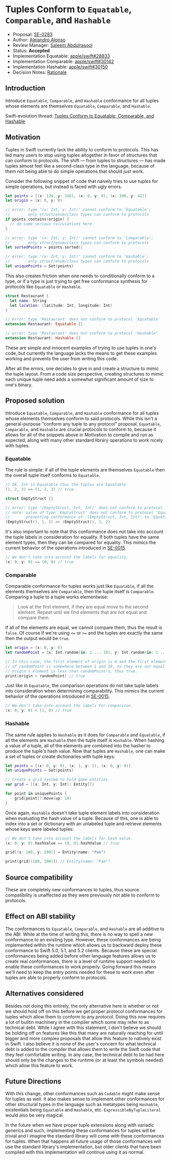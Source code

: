 # Tuples Conform to `Equatable`, `Comparable`, and `Hashable`

* Proposal: [SE-0283](0283-tuples-are-equatable-comparable-hashable.md)
* Author: [Alejandro Alonso](https://github.com/Azoy)
* Review Manager: [Saleem Abdulrasool](https://github.com/compnerd)
* Status: **Accepted**
* Implementation Equatable: [apple/swift#28833](https://github.com/apple/swift/pull/28833)
* Implementation Comparable: [apple/swift#30142](https://github.com/apple/swift/pull/30142)
* Implementation Hashable: [apple/swift#30150](https://github.com/apple/swift/pull/30150)
* Decision Notes: [Rationale](https://forums.swift.org/t/accepted-se-0283-tuples-conform-to-equatable-comparable-and-hashable/36658)

## Introduction

Introduce `Equatable`, `Comparable`, and `Hashable` conformance for all tuples whose elements are themselves `Equatable`, `Comparable`, and `Hashable`.

Swift-evolution thread: [Tuples Conform to Equatable, Comparable, and Hashable](https://forums.swift.org/t/tuples-conform-to-equatable-comparable-and-hashable/34156)

## Motivation

Tuples in Swift currently lack the ability to conform to protocols. This has led many users to stop using tuples altogether in favor of structures that can conform to protocols. The shift — from tuples to structures — has made tuples almost feel like a second-class type in the language, because of them not being able to do simple operations that should *just* work.

Consider the following snippet of code that naively tries to use tuples for simple operations, but instead is faced with ugly errors.

```swift
let points = [(x: 128, y: 316), (x: 0, y: 0), (x: 100, y: 42)]
let origin = (x: 0, y: 0)

// error: type '(x: Int, y: Int)' cannot conform to 'Equatable';
//        only struct/enum/class types can conform to protocols
if points.contains(origin) {
  // do some serious calculations here
}

// error: type '(x: Int, y: Int)' cannot conform to 'Comparable';
//        only struct/enum/class types can conform to protocols
let sortedPoints = points.sorted()

// error: type '(x: Int, y: Int)' cannot conform to 'Hashable';
//        only struct/enum/class types can conform to protocols
let uniquePoints = Set(points)
```

This also creates friction when one needs to conditionally conform to a type, or if a type is just trying to get free conformance synthesis for protocols like `Equatable` or `Hashable`.

```swift
struct Restaurant {
  let name: String
  let location: (latitude: Int, longitude: Int)
}

// error: type 'Restaurant' does not conform to protocol 'Equatable'
extension Restaurant: Equatable {}

// error: type 'Restaurant' does not conform to protocol 'Hashable'
extension Restaurant: Hashable {}
```

These are simple and innocent examples of trying to use tuples in one's code, but currently the language lacks the means to get these examples working and prevents the user from writing this code.

After all the errors, one decides to give in and create a structure to mimic the tuple layout. From a code size perspective, creating structures to mimic each unique tuple need adds a somewhat significant amount of size to one's binary.

## Proposed solution

Introduce `Equatable`, `Comparable`, and `Hashable` conformance for all tuples whose elements themselves conform to said protocols. While this isn't a general-purpose "conform any tuple to any protocol" proposal, `Equatable`, `Comparable`, and `Hashable` are crucial protocols to conform to, because it allows for all of the snippets above in Motivation to compile and run as expected, along with many other standard library operations to work nicely with tuples.

### Equatable

The rule is simple: if all of the tuple elements are themselves `Equatable` then the overall tuple itself conforms to `Equatable`.

```swift
// Ok, Int is Equatable thus the tuples are Equatable
(1, 2, 3) == (1, 2, 3) // true

struct EmptyStruct {}

// error: type '(EmptyStruct, Int, Int)' does not conform to protocol 'Equatable'
// note: value of type 'EmptyStruct' does not conform to protocol 'Equatable',
//       preventing conformance of '(EmptyStruct, Int, Int)' to 'Equatable'
(EmptyStruct(), 1, 2) == (EmptyStruct(), 1, 2)
```

It's also important to note that this conformance does not take into account the tuple labels in consideration for equality. If both tuples have the same element types, then they can be compared for equality. This mimics the current behavior of the operations introduced in [SE-0015](https://github.com/apple/swift-evolution/blob/master/proposals/0015-tuple-comparison-operators.md).

```swift
// We don't take into account the labels for equality.
(x: 0, y: 0) == (0, 0) // true
```

### Comparable

Comparable conformance for tuples works just like `Equatable`, if all the elements themselves are `Comparable`, then the tuple itself is `Comparable`. Comparing a tuple to a tuple works elementwise:

> Look at the first element, if they are equal move to the second element.
Repeat until we find elements that are not equal and compare them.

If all of the elements are equal, we cannot compare them, thus the result is `false`. Of course if we're using `<=` or `>=` and the tuples are exactly the same then the output would be `true`.

```swift
let origin = (x: 0, y: 0)
let randomPoint = (x: Int.random(in: 1 ... 10), y: Int.random(in: 1 ... 10))

// In this case, the first element of origin is 0 and the first element
// of randomPoint is somewhere between 1 and 10, so they are not equal.
// origin's element is less than randomPoint's, thus true.
print(origin < randomPoint) // true
```

Just like in `Equatable`, the comparison operations do not take tuple labels into consideration when determining comparability. This mimics the current behavior of the operations introduced in [SE-0015](https://github.com/apple/swift-evolution/blob/master/proposals/0015-tuple-comparison-operators.md).

```swift
// We don't take into account the labels for comparison.
(x: 0, y: 0) < (1, 0) // true
```

### Hashable

The same rule applies to `Hashable` as it does for `Comparable` and `Equatable`, if all the elements are `Hashable` then the tuple itself is `Hashable`. When hashing a value of a tuple, all of the elements are combined into the hasher to produce the tuple's hash value. Now that tuples are `Hashable`, one can make a set of tuples or create dictionaries with tuple keys:

```swift
let points = [(x: 0, y: 0), (x: 1, y: 2), (x: 0, y: 0)]
let uniquePoints = Set(points)

// Create a grid system to hold game entities.
var grid = [(x: Int, y: Int): Entity]()

for point in uniquePoints {
    grid[point]?.move(up: 10)
}
```

Once again, `Hashable` doesn't take tuple element labels into consideration when evaluating the hash value of a tuple. Because of this, one is able to index into a set or dictionary with an unlabeled tuple and retrieve elements whose keys were labeled tuples:

```swift
// We don't take into account the labels for hash value.
(x: 0, y: 0).hashValue == (0, 0).hashValue // true

grid[(x: 100, y: 200)] = Entity(name: "Pam")

print(grid[(100, 200)]) // Entity(name: "Pam")
```

## Source compatibility

These are completely new conformances to tuples, thus source compatibility is unaffected as they were previously not able to conform to protocols.

## Effect on ABI stability

The conformances to `Equatable`, `Comparable`, and `Hashable` are all additive to the ABI. While at the time of writing this, there is no way to spell a new conformance to an existing type. However, these conformances are being implemented within the runtime which allows us to backward deploy these conformance to Swift 5.0, 5.1, and 5.2 clients. Because these are special conformances being added before other language features allows us to create real conformances, there is a level of runtime support needed to enable these conformances to work properly. Going forward this means we'll need to keep the entry points needed for these to work even after tuples are able to properly conform to protocols.

## Alternatives considered

Besides not doing this entirely, the only alternative here is whether or not we should hold off on this before we get proper protocol conformances for tuples which allow them to conform to any protocol. Doing this now requires a lot of builtin machinery in the compiler which some may refer to as technical debt. While I agree with this statement, I don't believe we should be holding off on features like this that many are naturally reaching for until bigger and more complex proposals that allow this feature to natively exist in Swift. I also believe it is none of the user's concern for what technical debt is added to the compiler that allows them to write the Swift code that they feel comfortable writing. In any case, the technical debt to be had here should only be the changes to the runtime (or at least the symbols needed) which allow this feature to work.

## Future Directions

With this change, other conformances such as `Codable` might make sense for tuples as well. It also makes sense to implement other conformances for other structural types in the language such as metatypes being `Hashable`, existentials being `Equatable` and `Hashable`, etc. `ExpressibleByTupleLiteral` would also be very magical.

In the future when we have proper tuple extensions along with variadic generics and such, implementing these conformances for tuples will be trivial and I imagine the standard library will come with these conformances for tuples. When that happens all future usage of those conformances will use the standard library's implementation, but older clients that have been compiled with this implementation will continue using it as normal.
